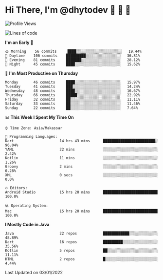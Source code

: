 # Hi There, I'm @dhytodev 👋 👋 👋

<!--
**DhytoDev/dhytodev** is a ✨ _special_ ✨ repository because its `README.md` (this file) appears on your GitHub profile.

Here are some ideas to get you started:

- 🔭 I’m currently working on ...
- 🌱 I’m currently learning ...
- 👯 I’m looking to collaborate on ...
- 🤔 I’m looking for help with ...
- 💬 Ask me about ...
- 📫 How to reach me: ...
- 😄 Pronouns: ...
- ⚡ Fun fact: ...
-->

<!--START_SECTION:waka-->
![Profile Views](http://img.shields.io/badge/Profile%20Views-0-blue)

![Lines of code](https://img.shields.io/badge/From%20Hello%20World%20I%27ve%20Written-136%20Thousand%20lines%20of%20code-blue)

**I'm an Early 🐤** 

```text
🌞 Morning    56 commits     ████░░░░░░░░░░░░░░░░░░░░░   19.44% 
🌆 Daytime    106 commits    █████████░░░░░░░░░░░░░░░░   36.81% 
🌃 Evening    81 commits     ███████░░░░░░░░░░░░░░░░░░   28.12% 
🌙 Night      45 commits     ████░░░░░░░░░░░░░░░░░░░░░   15.62%

```
📅 **I'm Most Productive on Thursday** 

```text
Monday       46 commits     ████░░░░░░░░░░░░░░░░░░░░░   15.97% 
Tuesday      41 commits     ███░░░░░░░░░░░░░░░░░░░░░░   14.24% 
Wednesday    48 commits     ████░░░░░░░░░░░░░░░░░░░░░   16.67% 
Thursday     66 commits     █████░░░░░░░░░░░░░░░░░░░░   22.92% 
Friday       32 commits     ██░░░░░░░░░░░░░░░░░░░░░░░   11.11% 
Saturday     33 commits     ██░░░░░░░░░░░░░░░░░░░░░░░   11.46% 
Sunday       22 commits     ██░░░░░░░░░░░░░░░░░░░░░░░   7.64%

```


📊 **This Week I Spent My Time On** 

```text
⌚︎ Time Zone: Asia/Makassar

💬 Programming Languages: 
Dart                     14 hrs 43 mins      ████████████████████████░   96.04% 
YAML                     22 mins             ░░░░░░░░░░░░░░░░░░░░░░░░░   2.42% 
Kotlin                   11 mins             ░░░░░░░░░░░░░░░░░░░░░░░░░   1.26% 
Groovy                   2 mins              ░░░░░░░░░░░░░░░░░░░░░░░░░   0.28% 
XML                      0 secs              ░░░░░░░░░░░░░░░░░░░░░░░░░   0.0%

🔥 Editors: 
Android Studio           15 hrs 20 mins      █████████████████████████   100.0%

💻 Operating System: 
Mac                      15 hrs 20 mins      █████████████████████████   100.0%

```

**I Mostly Code in Java** 

```text
Java                     22 repos            ████████████░░░░░░░░░░░░░   48.89% 
Dart                     16 repos            █████████░░░░░░░░░░░░░░░░   35.56% 
Kotlin                   5 repos             ██░░░░░░░░░░░░░░░░░░░░░░░   11.11% 
HTML                     2 repos             █░░░░░░░░░░░░░░░░░░░░░░░░   4.44%

```



 Last Updated on 03/01/2022
<!--END_SECTION:waka-->
